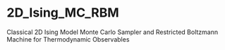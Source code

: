 # 2D_Ising_MC_RBM
Classical 2D Ising Model Monte Carlo Sampler and Restricted Boltzmann Machine for Thermodynamic Observables
